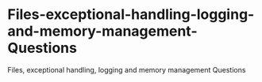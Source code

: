 # Files-exceptional-handling-logging-and-memory-management-Questions
Files, exceptional handling, logging and    memory management Questions
